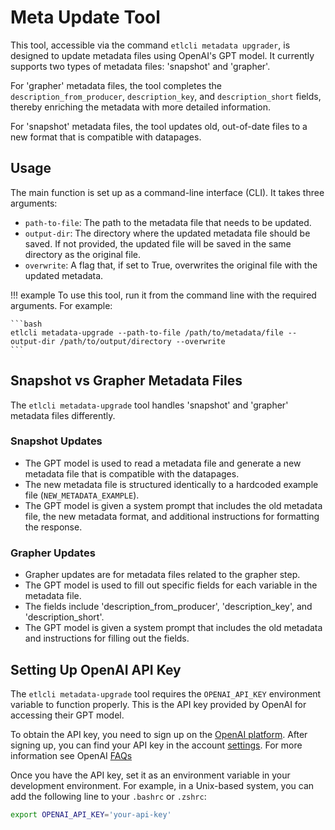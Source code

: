 # Meta Update Tool

This tool, accessible via the command `etlcli metadata upgrader`, is designed to update metadata files using OpenAI's GPT model. It currently supports two types of metadata files: 'snapshot' and 'grapher'.

For 'grapher' metadata files, the tool completes the `description_from_producer`, `description_key`, and `description_short` fields, thereby enriching the metadata with more detailed information.

For 'snapshot' metadata files, the tool updates old, out-of-date files to a new format that is compatible with datapages.

## Usage
The main function is set up as a command-line interface (CLI). It takes three arguments:

- `path-to-file`: The path to the metadata file that needs to be updated.
- `output-dir`: The directory where the updated metadata file should be saved. If not provided, the updated file will be saved in the same directory as the original file.
- `overwrite`: A flag that, if set to True, overwrites the original file with the updated metadata.

!!! example
    To use this tool, run it from the command line with the required arguments. For example:

    ```bash
    etlcli metadata-upgrade --path-to-file /path/to/metadata/file --output-dir /path/to/output/directory --overwrite
    ```


## Snapshot vs Grapher Metadata Files

The `etlcli metadata-upgrade` tool handles 'snapshot' and 'grapher' metadata files differently.

### Snapshot Updates

- The GPT model is used to read a metadata file and generate a new metadata file that is compatible with the datapages.
- The new metadata file is structured identically to a hardcoded example file (`NEW_METADATA_EXAMPLE`).
- The GPT model is given a system prompt that includes the old metadata file, the new metadata format, and additional instructions for formatting the response.


### Grapher Updates

- Grapher updates are for metadata files related to the grapher step.
- The GPT model is used to fill out specific fields for each variable in the metadata file.
- The fields include 'description_from_producer', 'description_key', and 'description_short'.
- The GPT model is given a system prompt that includes the old metadata and instructions for filling out the fields.


## Setting Up OpenAI API Key

The `etlcli metadata-upgrade` tool requires the `OPENAI_API_KEY` environment variable to function properly. This is the API key provided by OpenAI for accessing their GPT model.

To obtain the API key, you need to sign up on the [OpenAI platform](https://openai.com). After signing up, you can find your API key in the account [settings](https://platform.openai.com/api-keys). For more information see OpenAI [FAQs](https://help.openai.com/en/articles/4936850-where-do-i-find-my-api-key)

Once you have the API key, set it as an environment variable in your development environment. For example, in a Unix-based system, you can add the following line to your `.bashrc` or `.zshrc`:

```bash
export OPENAI_API_KEY='your-api-key'
```
